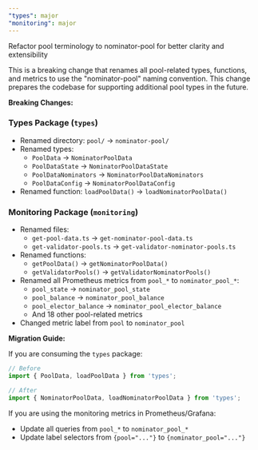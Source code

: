 ```yaml
---
"types": major
"monitoring": major
---
```


Refactor pool terminology to nominator-pool for better clarity and extensibility

This is a breaking change that renames all pool-related types, functions, and metrics to use the "nominator-pool" naming convention. This change prepares the codebase for supporting additional pool types in the future.

**Breaking Changes:**

### Types Package (`types`)
- Renamed directory: `pool/` → `nominator-pool/`
- Renamed types:
  - `PoolData` → `NominatorPoolData`
  - `PoolDataState` → `NominatorPoolDataState`
  - `PoolDataNominators` → `NominatorPoolDataNominators`
  - `PoolDataConfig` → `NominatorPoolDataConfig`
- Renamed function: `loadPoolData()` → `loadNominatorPoolData()`

### Monitoring Package (`monitoring`)
- Renamed files:
  - `get-pool-data.ts` → `get-nominator-pool-data.ts`
  - `get-validator-pools.ts` → `get-validator-nominator-pools.ts`
- Renamed functions:
  - `getPoolData()` → `getNominatorPoolData()`
  - `getValidatorPools()` → `getValidatorNominatorPools()`
- Renamed all Prometheus metrics from `pool_*` to `nominator_pool_*`:
  - `pool_state` → `nominator_pool_state`
  - `pool_balance` → `nominator_pool_balance`
  - `pool_elector_balance` → `nominator_pool_elector_balance`
  - And 18 other pool-related metrics
- Changed metric label from `pool` to `nominator_pool`

**Migration Guide:**

If you are consuming the `types` package:
```typescript
// Before
import { PoolData, loadPoolData } from 'types';

// After
import { NominatorPoolData, loadNominatorPoolData } from 'types';
```

If you are using the monitoring metrics in Prometheus/Grafana:
- Update all queries from `pool_*` to `nominator_pool_*`
- Update label selectors from `{pool="..."}` to `{nominator_pool="..."}`

